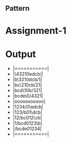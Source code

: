 ## Pattern
# Assignment-1

# Output

- |===========|
- |\43210edcb/|
- |b\3210dcb/1|
- |bc\210cb/21|
- |bcd\10b/321|
- |bcde\0/4321|
- |oooooxooooo|
- |1234/0\edcb|
- |123/b01\dcb|
- |12/bc012\cb|
- |1/bcd0123\b|
- |/bcde01234\|
- |===========|
